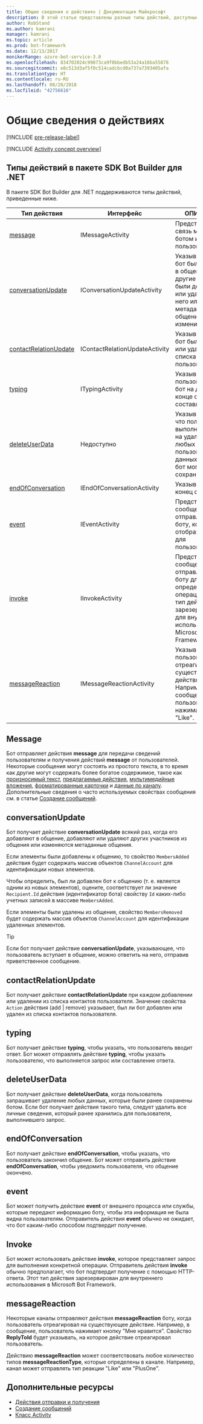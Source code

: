 ```yaml
---
title: Общие сведения о действиях | Документация Майкрософт
description: В этой статье представлены разные типы действий, доступные в пакете SDK Bot Builder для .NET.
author: RobStand
ms.author: kamrani
manager: kamrani
ms.topic: article
ms.prod: bot-framework
ms.date: 12/13/2017
monikerRange: azure-bot-service-3.0
ms.openlocfilehash: 834702024c99873ca9f0bbedb53a24a16ba55878
ms.sourcegitcommit: e8c513d3af5f0c514cadcbcd0a737a7393405afa
ms.translationtype: HT
ms.contentlocale: ru-RU
ms.lasthandoff: 08/20/2018
ms.locfileid: "42756616"
---
```

# <a name="activities-overview"></a>Общие сведения о действиях

[!INCLUDE [pre-release-label](../includes/pre-release-label-v3.md)]

[!INCLUDE [Activity concept overview](../includes/snippet-dotnet-concept-activity.md)]

## <a name="activity-types-in-the-bot-builder-sdk-for-net"></a>Типы действий в пакете SDK Bot Builder для .NET

В пакете SDK Bot Builder для .NET поддерживаются типы действий, приведенные ниже.

| Тип действия | Интерфейс | ОПИСАНИЕ |
|------|------|------|
| [message](#message) | IMessageActivity | Представляет связь между ботом и пользователем. |
| [conversationUpdate](#conversationupdate) | IConversationUpdateActivity | Указывает, что бот был добавлен в общение, другие участники были добавлены или удалены из него или метаданные общения изменились. |
| [contactRelationUpdate](#contactrelationupdate) | IContactRelationUpdateActivity | Указывает, что бот был добавлен или удален из списка контактов пользователя. |
| [typing](#typing) | ITypingActivity | Указывает, что пользователь или бот на другом конце общения составляет ответ. | 
| [deleteUserData](#deleteuserdata) | Недоступно | Указывает боту, что пользователь выполнил запрос на удаление любых пользовательских данных, которые бот мог сохранить. |
| [endOfConversation](#endofconversation) | IEndOfConversationActivity | Указывает на конец общения. |
| [event](#event) | IEventActivity | Представляет сообщение, отправляемое боту, который не отображается для пользователя. |
| [invoke](#invoke) | IInvokeActivity | Представляет сообщение, отправляемое боту для запроса определенной операции. Этот тип действия зарезервирован для внутреннего использования в Microsoft Bot Framework. |
| [messageReaction](#messagereaction) | IMessageReactionActivity | Указывает, что пользователь отреагировал на существующее действие. Например, в сообщение, пользователь нажимает кнопку "Like". |

## <a name="message"></a>Message

Бот отправляет действия **message** для передачи сведений пользователям и получения действий **message** от пользователей. Некоторые сообщения могут состоять из простого текста, в то время как другие могут содержать более богатое содержимое, такое как [произносимый текст](bot-builder-dotnet-text-to-speech.md), [предлагаемые действия](bot-builder-dotnet-add-suggested-actions.md), [мультимедийные вложения](bot-builder-dotnet-add-media-attachments.md), [форматированные карточки](bot-builder-dotnet-add-rich-card-attachments.md) и [данные по каналу](bot-builder-dotnet-channeldata.md). Дополнительные сведения о часто используемых свойствах сообщения см. в статье [Создание сообщений](bot-builder-dotnet-create-messages.md).

## <a name="conversationupdate"></a>conversationUpdate

Бот получает действие **conversationUpdate** всякий раз, когда его добавляют в общение, добавляют или удаляют других участников из общения или изменяются метаданные общения. 

Если элементы были добавлены к общению, то свойство `MembersAdded` действия будет содержать массив объектов `ChannelAccount` для идентификации новых элементов. 

Чтобы определить, был ли добавлен бот к общению (т. е. является одним из новых элементов), оцените, соответствует ли значение `Recipient.Id` действия (идентификатор бота) свойству `Id` каких-либо учетных записей в массиве `MembersAdded`.

Если элементы были удалены из общения, свойство `MembersRemoved` будет содержать массив объектов `ChannelAccount` для идентификации удаленных элементов. 

> [!TIP]
> Если бот получает действие **conversationUpdate**, указывающее, что пользователь вступает в общение, можно ответить на него, отправив приветственное сообщение. 

## <a name="contactrelationupdate"></a>contactRelationUpdate

Бот получает действие **contactRelationUpdate** при каждом добавлении или удалении из списка контактов пользователя. Значение свойства `Action` действия (add | remove) указывает, был ли бот добавлен или удален из списка контактов пользователя.

## <a name="typing"></a>typing

Бот получает действие **typing**, чтобы указать, что пользователь вводит ответ. Бот может отправлять действие **typing**, чтобы указать пользователю, что выполняется запрос или составление ответа. 

## <a name="deleteuserdata"></a>deleteUserData

Бот получает действие **deleteUserData**, когда пользователь запрашивает удаление любых данных, которые были ранее сохранены ботом. Если бот получает действия такого типа, следует удалить все личные сведения, который ранее хранились для пользователя, выполнившего запрос.

## <a name="endofconversation"></a>endOfConversation 

Бот получает действие **endOfConversation**, чтобы указать, что пользователь закончил общение. Бот может отправить действие **endOfConversation**, чтобы уведомить пользователя, что общение окончено. 

## <a name="event"></a>event

Бот может получить действие **event** от внешнего процесса или службы, которые передают информацию боту, чтобы эта информация не была видна пользователям. Отправитель действия **event** обычно не ожидает, что бот каким-либо способом подтвердит получение.

## <a name="invoke"></a>Invoke

Бот может использовать действие **invoke**, которое представляет запрос для выполнения конкретной операции. Отправитель действия **invoke** обычно предполагает, что бот подтвердит получение с помощью HTTP-ответа. Этот тип действия зарезервирован для внутреннего использования в Microsoft Bot Framework.

## <a name="messagereaction"></a>messageReaction

Некоторые каналы отправляют действия **messageReaction** боту, когда пользователь отреагировал на существующее действие. Например, в сообщение, пользователь нажимает кнопку "Мне нравится". Свойство **ReplyToId** будет указывать, на которое действие отреагировал пользователь.

Действию **messageReaction** может соответствовать любое количество типов **messageReactionType**, которые определены в канале. Например, канал может отправлять тип реакции "Like" или "PlusOne". 

## <a name="additional-resources"></a>Дополнительные ресурсы

- [Действия отправки и получения](bot-builder-dotnet-connector.md)
- [Создание сообщений](bot-builder-dotnet-create-messages.md)
- <a href="https://docs.botframework.com/en-us/csharp/builder/sdkreference/dc/d2f/class_microsoft_1_1_bot_1_1_connector_1_1_activity.html" target="_blank">Класс Activity</a>
